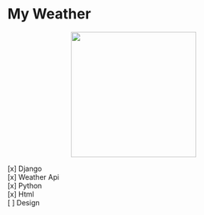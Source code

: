 # My Weather
 
<p align="center">
  <img width="250" height="250" src="#">
</p>

[x] Django  
[x] Weather Api  
[x] Python  
[x] Html  
[ ] Design

